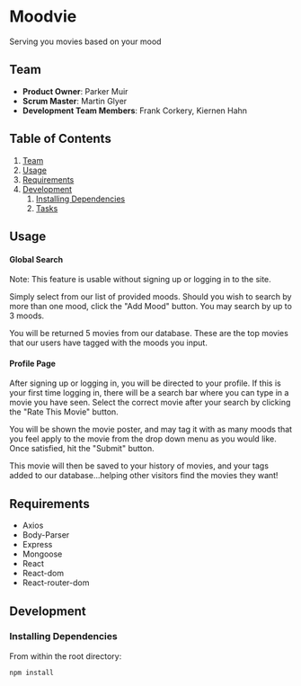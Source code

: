 # Moodvie

Serving you movies based on your mood

## Team

  - __Product Owner__: Parker Muir
  - __Scrum Master__: Martin Glyer
  - __Development Team Members__: Frank Corkery, Kiernen Hahn

## Table of Contents

1. [Team](#team)
1. [Usage](#Usage)
1. [Requirements](#requirements)
1. [Development](#development)
    1. [Installing Dependencies](#installing-dependencies)
    1. [Tasks](#tasks)

## Usage

#### Global Search

Note: This feature is usable without signing up or logging in to the site.

Simply select from our list of provided moods. Should you wish to search by more than one mood, click the "Add Mood" button.  You may search by up to 3 moods.

You will be returned 5 movies from our database.  These are the top movies that our users have tagged with the moods you input.

#### Profile Page

After signing up or logging in, you will be directed to your profile.  If this is your first time logging in, there will be a search bar where you can type in a movie you have seen.  Select the correct movie after your search by clicking the "Rate This Movie" button.

You will be shown the movie poster, and may tag it with as many moods that you feel apply to the movie from the drop down menu as you would like.  Once satisfied, hit the "Submit" button.

This movie will then be saved to your history of movies, and your tags added to our database...helping other visitors find the movies they want!

## Requirements

- Axios
- Body-Parser
- Express
- Mongoose
- React 
- React-dom
- React-router-dom


## Development

### Installing Dependencies

From within the root directory:

```sh
npm install
```